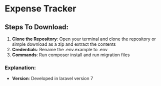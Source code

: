 # Expense Tracker

## Steps To Download:

1. **Clone the Repository**:
   Open your terminal and clone the repository or simple download as a zip and extract the contents
2. **Credentials**:
   Rename the .env.example to .env
2. **Commands**:
   Run composer install and run migration files
    

### Explanation:

- **Version**: Developed in laravel version 7